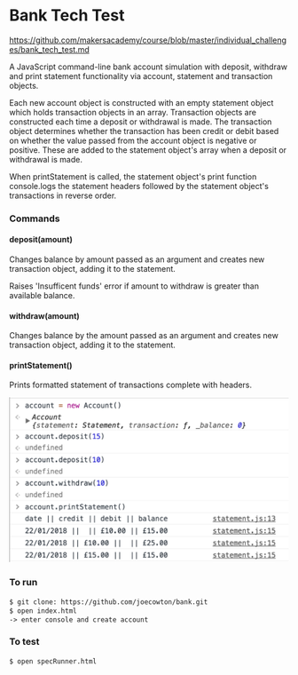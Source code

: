# Bank Tech Test

https://github.com/makersacademy/course/blob/master/individual_challenges/bank_tech_test.md

A JavaScript command-line bank account simulation with deposit, withdraw and print statement functionality via account, statement and transaction objects.

Each new account object is constructed with an empty statement object which holds transaction objects in an array. Transaction objects are constructed each time a deposit or withdrawal is made. The transaction object determines whether the transaction has been credit or debit based on whether the value passed from the account object is negative or positive. These are added to the statement object's array when a deposit or withdrawal is made.

When printStatement is called, the statement object's print function console.logs the statement headers followed by the statement object's transactions in reverse order.  

### Commands

#### deposit(amount)

Changes balance by amount passed as an argument and creates new transaction object, adding it to the statement.

Raises 'Insufficent funds' error if amount to withdraw is greater than available balance.

#### withdraw(amount)

Changes balance by the amount passed as an argument and creates new transaction object, adding it to the statement.

#### printStatement()

Prints formatted statement of transactions complete with headers.

![Alt text](/img/img.png?raw=true "Optional Title")

### To run
```
$ git clone: https://github.com/joecowton/bank.git
$ open index.html
-> enter console and create account
```

### To test
```
$ open specRunner.html
```
